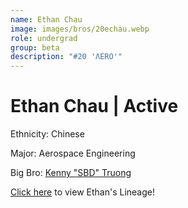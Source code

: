 ```yaml
---
name: Ethan Chau
image: images/bros/20echau.webp
role: undergrad
group: beta
description: "#20 'ΛERO'"
---
```


# Ethan Chau | Active
Ethnicity: Chinese

Major: Aerospace Engineering

Big Bro: [Kenny "SBD" Truong](11ktruong)

[Click here](/ujis/) to view Ethan's Lineage!